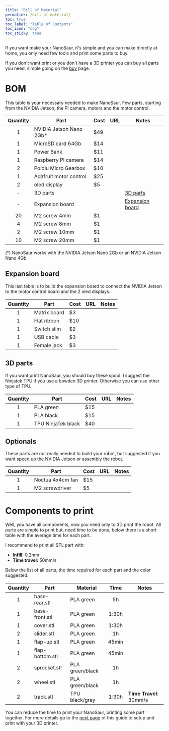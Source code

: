 ```yaml
---
title: "Bill of Material"
permalink: /bill-of-material/
toc: true
toc_label: "Table of Contents"
toc_icon: "cog"
toc_sticky: true
---
```


If you want make your NanoSaur, it's simple and you can make directly at home, you only need few tools and print some parts to buy.

If you don't want print or you don't have a 3D printer you can buy all parts you need, simple going on the [buy](/buy) page.

# BOM

This table is your necessary needed to make NanoSaur. Few parts, starting from the NVIDIA Jetson, the PI camera, motors and the motor control.

| Quantity | Part                    | Cost | URL | Notes |
|:--------:|-------------------------|------|-----|-------|
| 1        | NVIDIA Jetson Nano 2Gb* | $49  |     |       |
| 1        | MicroSD card 64Gb       | $14  |     |       |
| 1        | Power Bank              | $11  |     |       |
| 1        | Raspberry PI camera     | $14  |     |       |
| 2        | Pololu Micro Gearbox    | $10  |     |       |
| 1        | Adafruit motor control  | $25  |     |       |
| 2        | oled display            | $5   |     |       |
| -        | 3D parts                |      |     | [3D parts](#3d-parts) |
| -        | Expansion board         |      |     | [Expansion board](#expansion-board) |
| 20       | M2 screw 4mm            | $1   |     |       |
| 4        | M2 screw 8mm            | $1   |     |       |
| 2        | M2 screw 10mm           | $1   |     |       |
| 10       | M2 screw 20mm           | $1   |     |       |

(*) NanoSaur works with the NVIDIA Jetson Nano 2Gb or an NVIDIA Jetson Nano 4Gb

## Expansion board

This last table is to build the expansion board to connect the NVIDIA Jetson to the motor control board and the 2 oled displays.

| Quantity | Part                    | Cost | URL | Notes |
|:--------:|-------------------------|------|-----|-------|
| 1        | Matrix board            | $3   |     |       |
| 1        | Flat ribbon             | $10  |     |       |
| 1        | Switch slim             | $2   |     |       |
| 1        | USB cable               | $3   |     |       |
| 1        | Female jack             | $3   |     |       |

## 3D parts

If you want print NanoSaur, you should buy these spool. I suggest the Ninjatek TPU if you use a bowden 3D printer. Otherwise you can use other type of TPU.

| Quantity | Part                | Cost | URL | Notes |
|:--------:|---------------------|------|-----|-------|
| 1        | PLA green           | $15  |     |       |
| 1        | PLA black           | $15  |     |       |
| 1        | TPU NinjaTek black  | $40  |     |       |

## Optionals

These parts are not really needed to build your robot, but suggested if you want speed up the NVIDIA Jetson or assembly the robot.

| Quantity | Part                | Cost | URL | Notes |
|:--------:|---------------------|------|-----|-------|
| 1        | Noctua 4x4cm fan    | $15  |     |       |
| 1        | M2 screwdriver      | $5   |     |       |

# Components to print

Well, you have all components, now you need only to 3D print the robot. All parts are simple to print but, need time to be done, below there is a short table with the average time for each part.

I recommend to print all STL part with:
* **Infill:** 0.2mm
* **Time travel:** 50mm/s

Below the list of all parts, the time required for each part and the color suggested:

| Quantity | Part            | Material        | Time  | Notes |
|:--------:|-----------------|-----------------|:-----:|-------|
| 1        | base-rear.stl   | PLA green       | 5h    |       |
| 1        | base-front.stl  | PLA green       | 1:30h |       |
| 1        | cover.stl       | PLA green       | 1:30h |       |
| 2        | slider.stl      | PLA green       | 1h    |       |
| 1        | flap-up.stl     | PLA green       | 45min |       |
| 1        | flap-bottom.stl | PLA green       | 45min |       |
| 2        | sprocket.stl    | PLA green/black | 1h    |       |
| 2        | wheel.stl       | PLA green/black | 1h    |       |
| 2        | track.stl       | TPU black/grey  | 1:30h | **Time Travel**: 30mm/s |

You can reduce the time to print your NanoSaur, printing some part together. For more details go to the [next page](/3d-print) of this guide to setup and print with your 3D printer.

